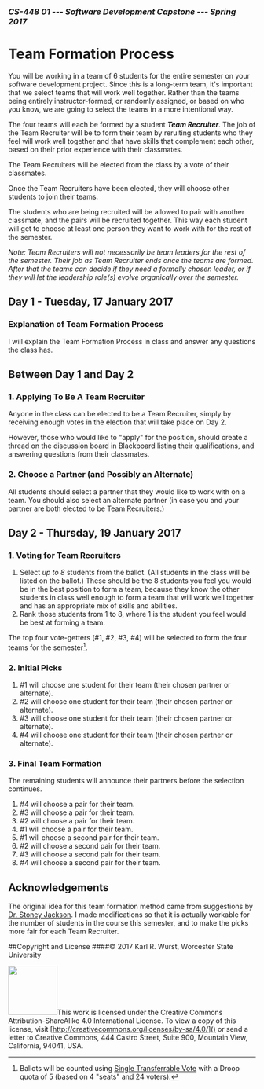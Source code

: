 ### *CS-448 01 --- Software Development Capstone --- Spring 2017*

# Team Formation Process

You will be working in a team of 6 students for the entire semester on your software development project. Since this is a long-term team, it's important that we select teams that will work well together. Rather than the teams being entirely instructor-formed, or randomly assigned, or based on who you know, we are going to select the teams in a more intentional way.

The four teams will each be formed by a student ***Team Recruiter***. The job of the Team Recruiter will be to form their team by reruiting students who they feel will work well together and that have skills that complement each other, based on their prior experience with their classmates.

The Team Recruiters will be elected from the class by a vote of their classmates.

Once the Team Recruiters have been elected, they will choose other students to join their teams.

The students who are being recruited will be allowed to pair with another classmate, and the pairs will be recruited together. This way each student will get to choose at least one person they want to work with for the rest of the semester.

*Note: Team Recruiters will not necessarily be team leaders for the rest of the semester. Their job as Team Recruiter ends once the teams are formed. After that the teams can decide if they need a formally chosen leader, or if they will let the leadership role(s) evolve organically over the semester.*

## Day 1 - Tuesday, 17 January 2017

### Explanation of Team Formation Process

I will explain the Team Formation Process in class and answer any questions the class has.

## Between Day 1 and Day 2

### 1. Applying To Be A Team Recruiter

Anyone in the class can be elected to be a Team Recruiter, simply by receiving enough votes in the election that will take place on Day 2. 

However, those who would like to "apply" for the position, should create a thread on the discussion board in Blackboard listing their qualifications, and answering questions from their classmates.

### 2. Choose a Partner (and Possibly an Alternate)

All students should select a partner that they would like to work with on a team. You should also select an alternate partner (in case you and your partner are both elected to be Team Recruiters.)

## Day 2 - Thursday, 19 January 2017

### 1. Voting for Team Recruiters

1. Select *up to 8* students from the ballot. (All students in the class will be listed on the ballot.) These should be the 8 students you feel you would be in the best position to form a team, because they know the other students in class well enough to form a team that will work well together and has an appropriate mix of skills and abilities.
2. Rank those students from 1 to 8, where 1 is the student you feel would be best at forming a team.

The top four vote-getters (#1, #2, #3, #4) will be selected to form the four teams for the semester[^1]. 

[^1]: Ballots will be counted using [Single Transferrable Vote](https://en.wikipedia.org/wiki/Single_transferable_vote#Voting) with a Droop quota of 5 (based on 4 "seats" and 24 voters).

### 2. Initial Picks

1. &num;1 will choose one student for their team (their chosen partner or alternate).
2. &num;2 will choose one student for their team (their chosen partner or alternate).
3. &num;3 will choose one student for their team (their chosen partner or alternate).
4. &num;4 will choose one student for their team (their chosen partner or alternate).

### 3. Final Team Formation

The remaining students will announce their partners before the selection continues.

1. &num;4 will choose a pair for their team.
2. &num;3 will choose a pair for their team.
3. &num;2 will choose a pair for their team.
4. &num;1 will choose a pair for their team.
5. &num;1 will choose a second pair for their team.
6. &num;2 will choose a second pair for their team.
7. &num;3 will choose a second pair for their team.
8. &num;4 will choose a second pair for their team.

## Acknowledgements
The original idea for this team formation method came from suggestions by [Dr. Stoney Jackson](http://mars.wne.edu/~hjackson/). I made modifications so that it is actually workable for the number of students in the course this semester, and to make the picks more fair for each Team Recruiter.

##Copyright and License
####&copy; 2017 Karl R. Wurst, Worcester State University

<img src="http://mirrors.creativecommons.org/presskit/buttons/88x31/png/by-sa.png" width=100px/>This work is licensed under the Creative Commons Attribution-ShareAlike 4.0 International License. To view a copy of this license, visit [http://creativecommons.org/licenses/by-sa/4.0/]() or send a letter to Creative Commons, 444 Castro Street, Suite 900, Mountain View, California, 94041, USA.
